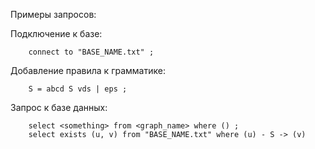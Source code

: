 Примеры запросов:

Подключение к базе:
```
    connect to "BASE_NAME.txt" ;
```

Добавление правила к грамматике:
```
    S = abcd S vds | eps ;
```

Запрос к базе данных:
```
    select <something> from <graph_name> where () ;
    select exists (u, v) from "BASE_NAME.txt" where (u) - S -> (v)
```